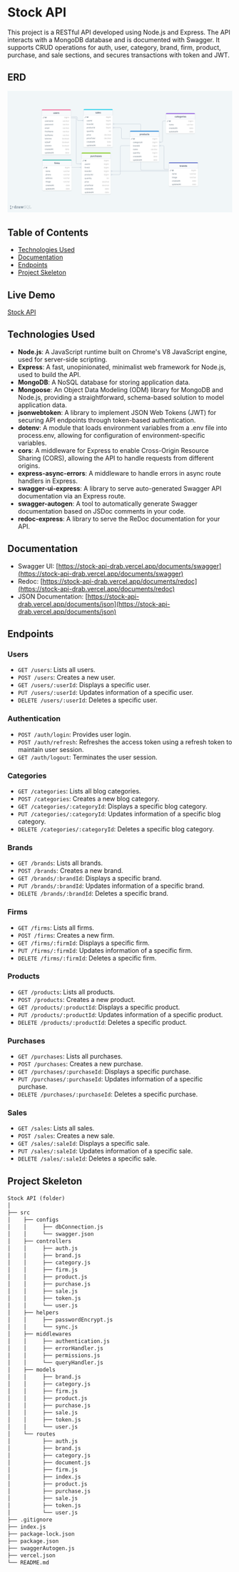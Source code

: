 # Stock API

This project is a RESTful API developed using Node.js and Express. The API interacts with a MongoDB database and is documented with Swagger. It supports CRUD operations for auth, user, category, brand, firm, product, purchase, and sale sections, and secures transactions with token and JWT.

## ERD

![ERD](./erd.png)

## Table of Contents

- [Technologies Used](#technologies-used)
- [Documentation](#documentation)
- [Endpoints](#endpoints)
- [Project Skeleton](#project-skeleton)

## Live Demo

[Stock API](https://stock-api-drab.vercel.app/)

## Technologies Used

- **Node.js**: A JavaScript runtime built on Chrome's V8 JavaScript engine, used for server-side scripting.
- **Express**: A fast, unopinionated, minimalist web framework for Node.js, used to build the API.
- **MongoDB**: A NoSQL database for storing application data.
- **Mongoose**: An Object Data Modeling (ODM) library for MongoDB and Node.js, providing a straightforward, schema-based solution to model application data.
- **jsonwebtoken**: A library to implement JSON Web Tokens (JWT) for securing API endpoints through token-based authentication.
- **dotenv**: A module that loads environment variables from a .env file into process.env, allowing for configuration of environment-specific variables.
- **cors**: A middleware for Express to enable Cross-Origin Resource Sharing (CORS), allowing the API to handle requests from different origins.
- **express-async-errors**: A middleware to handle errors in async route handlers in Express.
- **swagger-ui-express**: A library to serve auto-generated Swagger API documentation via an Express route.
- **swagger-autogen**: A tool to automatically generate Swagger documentation based on JSDoc comments in your code.
- **redoc-express**: A library to serve the ReDoc documentation for your API.


## Documentation

- Swagger UI: [https://stock-api-drab.vercel.app/documents/swagger](https://stock-api-drab.vercel.app/documents/swagger)
- Redoc: [https://stock-api-drab.vercel.app/documents/redoc](https://stock-api-drab.vercel.app/documents/redoc)
- JSON Documentation: [https://stock-api-drab.vercel.app/documents/json](https://stock-api-drab.vercel.app/documents/json)

## Endpoints

### Users

- `GET /users`: Lists all users.
- `POST /users`: Creates a new user.
- `GET /users/:userId`: Displays a specific user.
- `PUT /users/:userId`: Updates information of a specific user.
- `DELETE /users/:userId`: Deletes a specific user.

### Authentication

- `POST /auth/login`: Provides user login.
- `POST /auth/refresh`: Refreshes the access token using a refresh token to maintain user session.
- `GET /auth/logout`: Terminates the user session.

### Categories

- `GET /categories`: Lists all blog categories.
- `POST /categories`: Creates a new blog category.
- `GET /categories/:categoryId`: Displays a specific blog category.
- `PUT /categories/:categoryId`: Updates information of a specific blog category.
- `DELETE /categories/:categoryId`: Deletes a specific blog category.

### Brands

- `GET /brands`: Lists all brands.
- `POST /brands`: Creates a new brand.
- `GET /brands/:brandId`: Displays a specific brand.
- `PUT /brands/:brandId`: Updates information of a specific brand.
- `DELETE /brands/:brandId`: Deletes a specific brand.

### Firms

- `GET /firms`: Lists all firms.
- `POST /firms`: Creates a new firm.
- `GET /firms/:firmId`: Displays a specific firm.
- `PUT /firms/:firmId`: Updates information of a specific firm.
- `DELETE /firms/:firmId`: Deletes a specific firm.

### Products

- `GET /products`: Lists all products.
- `POST /products`: Creates a new product.
- `GET /products/:productId`: Displays a specific product.
- `PUT /products/:productId`: Updates information of a specific product.
- `DELETE /products/:productId`: Deletes a specific product.

### Purchases

- `GET /purchases`: Lists all purchases.
- `POST /purchases`: Creates a new purchase.
- `GET /purchases/:purchaseId`: Displays a specific purchase.
- `PUT /purchases/:purchaseId`: Updates information of a specific purchase.
- `DELETE /purchases/:purchaseId`: Deletes a specific purchase.

### Sales

- `GET /sales`: Lists all sales.
- `POST /sales`: Creates a new sale.
- `GET /sales/:saleId`: Displays a specific sale.
- `PUT /sales/:saleId`: Updates information of a specific sale.
- `DELETE /sales/:saleId`: Deletes a specific sale.

## Project Skeleton

```
Stock API (folder) 
│
├── src
│    ├── configs
│    │     ├── dbConnection.js
│    │     └── swagger.json
│    ├── controllers
│    │     ├── auth.js     
│    │     ├── brand.js          
│    │     ├── category.js          
│    │     ├── firm.js          
│    │     ├── product.js     
│    │     ├── purchase.js     
│    │     ├── sale.js     
│    │     ├── token.js     
│    │     └── user.js
│    ├── helpers
│    │     ├── passwordEncrypt.js    
│    │     └── sync.js 
│    ├── middlewares 
│    │     ├── authentication.js 
│    │     ├── errorHandler.js 
│    │     ├── permissions.js   
│    │     └── queryHandler.js   
│    ├── models                           
│    │     ├── brand.js          
│    │     ├── category.js          
│    │     ├── firm.js          
│    │     ├── product.js     
│    │     ├── purchase.js     
│    │     ├── sale.js     
│    │     ├── token.js     
│    │     └── user.js
│    └── routes                
│          ├── auth.js     
│          ├── brand.js          
│          ├── category.js          
│          ├── document.js          
│          ├── firm.js          
│          ├── index.js          
│          ├── product.js     
│          ├── purchase.js     
│          ├── sale.js     
│          ├── token.js     
│          └── user.js
├── .gitignore
├── index.js
├── package-lock.json
├── package.json
├── swaggerAutogen.js
├── vercel.json
└── README.md
```